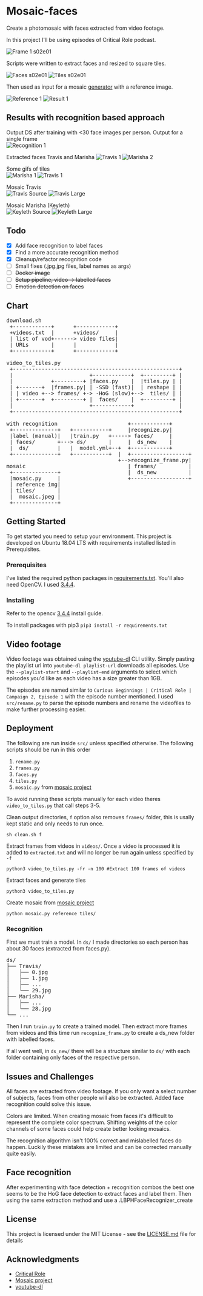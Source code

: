 # Mosaic-faces

Create a photomosaic with faces extracted from video footage.

In this project I'll be using episodes of Critical Role podcast.

![Frame 1 s02e01][cr_frame1]

Scripts were written to extract faces and resized to square tiles.

![Faces s02e01][cr_faces1]
![Tiles s02e01][cr_tiles1]

Then used as input for a mosaic [generator][mosaic_project] with a reference image.  

![Reference 1][cr_reference1]
![Result 1][cr_result1]

## Results with recognition based approach

Output DS after training with <30 face images per person.
Output for a single frame  
![Recognition 1][cr_recognition1]

Extracted faces Travis and Marisha
![Travis 1][cr_travis1]
![Marisha 2][cr_marisha2]

Some gifs of tiles  
![Marisha 1][cr_marisha1] ![Travis 1][cr_travis2]

Mosaic Travis  
![Travis Source][cr_Travissource1]
![Travis Large][cr_travis3]

Mosaic Marisha (Keyleth)  
![Keyleth Source][cr_Keylethsource1]
![Keyleth Large][cr_keyleth1]


## Todo
- [x] Add face recognition to label faces
- [x] Find a more accurate recognition method
- [x] Cleanup/refactor recognition code
- [ ] Small fixes (.jpg.jpg files, label names as args)
- [ ] ~~Docker image~~
- [ ] ~~Setup pipeline, video -> labelled faces~~
- [ ] ~~Emotion detection on faces~~

## Chart
<pre>
download.sh
 +------------+      +------------+
 +videos.txt  |      +videos/     |
 | list of vod+------> video files|
 | URLs       |      |            |
 +------------+      +------------+

video_to_tiles.py
 +----------------------------------------------------+
 |                        +------------+  +---------+ |
 |            +---------+ |faces.py    |  |tiles.py | |
 | +-------+  |frames.py| | -SSD (fast)|  | reshape | |
 | | video +--> frames/ +-> -HoG (slow)+-->  tiles/ | |
 | +-------+  +---------+ |  faces/    |  +---------+ |
 |                        +------------+              |
 +----------------------------------------------------+

with recognition                      +------------+
 +--------------+   +-----------+     |recognize.py|
 |label (manual)|   |train.py   +-----> faces/     |
 | faces/       +---> ds/       |     |  ds_new    |
 |  ds/         |   |  model.yml+--+  +------------+
 +--------------+   +-----------+  |  +------------------+
                                   +-->recognize_frame.py|
mosaic                                | frames/          |
 +--------------+                     |  ds_new          |
 |mosaic.py     |                     +------------------+
 | reference img|
 | tiles/       |
 |  mosaic.jpeg |
 +--------------+
</pre>


## Getting Started

To get started you need to setup your environment.
This project is developed on Ubuntu 18.04 LTS with requirements installed
listed in Prerequisites.

### Prerequisites

I've listed the required python packages in [requirements.txt](requirements.txt). You'll also need OpenCV. I used [3.4.4](https://docs.opencv.org/3.4.4/d2/de6/tutorial_py_setup_in_ubuntu.html).


### Installing
Refer to the opencv [3.4.4](https://docs.opencv.org/3.4.4/d2/de6/tutorial_py_setup_in_ubuntu.html)
 install guide.

To install packages with pip3
`pip3 install -r requirements.txt`


## Video footage

Video footage was obtained using the [youtube-dl][youtube-dl_project] CLI utility. Simply pasting the playlist url into `youtube-dl playlist-url` downloads all episodes. Use the `--playlist-start` and `--playlist-end` arguments to select which episodes you'd like as each video has a size greater than 1GB.

The episodes are named similar to `Curious Beginnings | Critical Role | Campaign 2,
Episode 1` with the episode number mentioned. I used `src/rename.py` to parse
the episode numbers and rename the videofiles to make further processing easier.


## Deployment

The following are run inside `src/` unless specified otherwise.
The following scripts should be run in this order

1. `rename.py`
1. `frames.py`
1. `faces.py`
1. `tiles.py`
1. `mosaic.py` from [mosaic project][mosaic_project]

To avoid running these scripts manually for each video theres `
video_to_tiles.py` that call steps 3-5. 

Clean output directories, `f` option also removes `frames/` folder, this is
usally kept static and only needs to run once.
```
sh clean.sh f
```

Extract frames from videos in `videos/`. Once a video is processed it is added
to `extracted.txt` and will no longer be run again unless specified by `-f`
```
python3 video_to_tiles.py -fr -n 100 #Extract 100 frames of videos
```

Extract faces and generate tiles
```
python3 video_to_tiles.py 
```

Create mosaic from [mosaic project][mosaic_project]
```
python mosaic.py reference tiles/
```

### Recognition
First we must train a model. In `ds/` I made directories so each person has about
30 faces (extracted from faces.py).

<pre>
ds/
├── Travis/
│   ├── 0.jpg
│   ├── 1.jpg
│   ├── ...
│   └── 29.jpg
├── Marisha/
│   ├── ...
│   └── 28.jpg
└── ...
</pre>

Then I run `train.py` to create a trained model. Then extract more frames from
videos and this time run `recognize_frame.py` to create a ds_new folder with
labelled faces.

If all went well, in `ds_new/` there will be a structure similar to `ds/` with each
folder containing only faces of the respective person.

## Issues and Challenges
All faces are extracted from video footage. If you only want a select number of subjects, faces
from other people will also be extracted. Added face recognition could solve
this issue.

Colors are limited. When creating mosaic from faces it's difficult to represent
the complete color spectrum. Shifting weights of the color channels of some
faces could help create better looking mosaics.

The recognition algorithm isn't 100% correct and mislabelled faces do happen.
Luckily these mistakes are limited and can be corrected manually quite easily.

## Face recognition
After experimenting with face detection + recognition combos the best one seems
to be the HoG face detection to extract faces and label them. Then using the
same extraction method and use a .LBPHFaceRecognizer_create

## License

This project is licensed under the MIT License - see the [LICENSE.md](LICENSE.md) file for details

## Acknowledgments

* [Critical Role][critical_role_url]
* [Mosaic project][mosaic_project]
* [youtube-dl][youtube-dl_project] 

<!-- Links to image -->
[critical_role_url]: https://critrole.com/
[youtube-dl_project]: https://github.com/rg3/youtube-dl
[mosaic_project]: https://github.com/codebox/mosaic
[cr_frame1]: images/frame1.jpg "Frame 1 s02e01"
[cr_reference1]: images/reference1.jpg "Reference 1"
[cr_result1]: images/result1.jpg "Result 1"
[cr_faces1]: images/faces_results/faces1.jpg "Faces 1 s02e01"
[cr_tiles1]: images/tiles_results/tiles1.jpg "Tiles 1 s02e01"
[cr_recognition1]: images/result_recognition.png "Recognition 1 s02e01"
[cr_marisha2]: images/Marisha.jpg "Marisha"
[cr_travis1]: images/Travis.jpg "Travis"
[cr_marisha1]: images/Marisha.gif "Marisha 1"
[cr_travis2]: images/Travis.gif "Travis 1"
[cr_travis3]: images/Travis.jpeg "Travis Large"
[cr_keyleth1]: images/Keyleth.jpeg "Keyleth Large"
[cr_Travissource1]: images/Travis_source.bmp "Travis source"
[cr_Keylethsource1]: images/Keyleth_source.jpg "Keyleth source"

